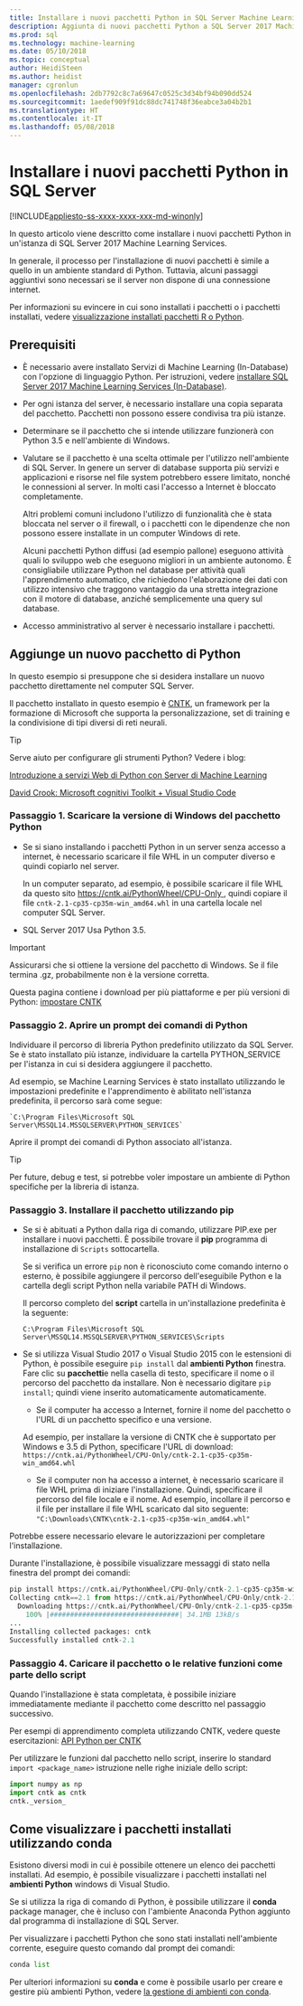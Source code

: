 ```yaml
---
title: Installare i nuovi pacchetti Python in SQL Server Machine Learning | Documenti Microsoft
description: Aggiunta di nuovi pacchetti Python a SQL Server 2017 Machine Learning Services (In-Database) e Machine Learning Server (Standalone)
ms.prod: sql
ms.technology: machine-learning
ms.date: 05/10/2018
ms.topic: conceptual
author: HeidiSteen
ms.author: heidist
manager: cgronlun
ms.openlocfilehash: 2db7792c8c7a69647c0525c3d34bf94b090dd524
ms.sourcegitcommit: 1aedef909f91dc88dc741748f36eabce3a04b2b1
ms.translationtype: HT
ms.contentlocale: it-IT
ms.lasthandoff: 05/08/2018
---
```

# <a name="install-new-python-packages-on-sql-server"></a>Installare i nuovi pacchetti Python in SQL Server
[!INCLUDE[appliesto-ss-xxxx-xxxx-xxx-md-winonly](../../includes/appliesto-ss-xxxx-xxxx-xxx-md-winonly.md)]

In questo articolo viene descritto come installare i nuovi pacchetti Python in un'istanza di SQL Server 2017 Machine Learning Services.

In generale, il processo per l'installazione di nuovi pacchetti è simile a quello in un ambiente standard di Python. Tuttavia, alcuni passaggi aggiuntivi sono necessari se il server non dispone di una connessione internet.

Per informazioni su evincere in cui sono installati i pacchetti o i pacchetti installati, vedere [visualizzazione installati pacchetti R o Python](../r/determine-which-packages-are-installed-on-sql-server.md).

## <a name="prerequisites"></a>Prerequisiti

+ È necessario avere installato Servizi di Machine Learning (In-Database) con l'opzione di linguaggio Python. Per istruzioni, vedere [installare SQL Server 2017 Machine Learning Services (In-Database)](../install/sql-machine-learning-services-windows-install.md).

+ Per ogni istanza del server, è necessario installare una copia separata del pacchetto. Pacchetti non possono essere condivisa tra più istanze.

+ Determinare se il pacchetto che si intende utilizzare funzionerà con Python 3.5 e nell'ambiente di Windows. 

+ Valutare se il pacchetto è una scelta ottimale per l'utilizzo nell'ambiente di SQL Server. In genere un server di database supporta più servizi e applicazioni e risorse nel file system potrebbero essere limitato, nonché le connessioni al server. In molti casi l'accesso a Internet è bloccato completamente.

    Altri problemi comuni includono l'utilizzo di funzionalità che è stata bloccata nel server o il firewall, o i pacchetti con le dipendenze che non possono essere installate in un computer Windows di rete. 

    Alcuni pacchetti Python diffusi (ad esempio pallone) eseguono attività quali lo sviluppo web che eseguono migliori in un ambiente autonomo. È consigliabile utilizzare Python nel database per attività quali l'apprendimento automatico, che richiedono l'elaborazione dei dati con utilizzo intensivo che traggono vantaggio da una stretta integrazione con il motore di database, anziché semplicemente una query sul database.

+ Accesso amministrativo al server è necessario installare i pacchetti.

## <a name="add-a-new-python-package"></a>Aggiunge un nuovo pacchetto di Python

In questo esempio si presuppone che si desidera installare un nuovo pacchetto direttamente nel computer SQL Server.

Il pacchetto installato in questo esempio è [CNTK](https://docs.microsoft.com/cognitive-toolkit/), un framework per la formazione di Microsoft che supporta la personalizzazione, set di training e la condivisione di tipi diversi di reti neurali.

> [!TIP]
> Serve aiuto per configurare gli strumenti Python? Vedere i blog:
> 
> [Introduzione a servizi Web di Python con Server di Machine Learning](https://blogs.msdn.microsoft.com/mlserver/2017/12/13/getting-started-with-python-web-services-using-machine-learning-server/)
> 
> [David Crook: Microsoft cognitivi Toolkit + Visual Studio Code](http://dacrook.com/cntk-vs-code-awesome/)

### <a name="step-1-download-the-windows-version-of-the-python-package"></a>Passaggio 1. Scaricare la versione di Windows del pacchetto Python

+ Se si siano installando i pacchetti Python in un server senza accesso a internet, è necessario scaricare il file WHL in un computer diverso e quindi copiarlo nel server.

    In un computer separato, ad esempio, è possibile scaricare il file WHL da questo sito [ https://cntk.ai/PythonWheel/CPU-Only ](https://cntk.ai/PythonWheel/CPU-Only/cntk-2.1-cp35-cp35m-win_amd64.whl), quindi copiare il file `cntk-2.1-cp35-cp35m-win_amd64.whl` in una cartella locale nel computer SQL Server.

+ SQL Server 2017 Usa Python 3.5. 

> [!IMPORTANT]
> Assicurarsi che si ottiene la versione del pacchetto di Windows. Se il file termina .gz, probabilmente non è la versione corretta.

Questa pagina contiene i download per più piattaforme e per più versioni di Python: [impostare CNTK](https://docs.microsoft.com/cognitive-toolkit/Setup-CNTK-on-your-machine)

### <a name="step-2-open-a-python-command-prompt"></a>Passaggio 2. Aprire un prompt dei comandi di Python

Individuare il percorso di libreria Python predefinito utilizzato da SQL Server. Se è stato installato più istanze, individuare la cartella PYTHON_SERVICE per l'istanza in cui si desidera aggiungere il pacchetto.

Ad esempio, se Machine Learning Services è stato installato utilizzando le impostazioni predefinite e l'apprendimento è abilitato nell'istanza predefinita, il percorso sarà come segue:

    `C:\Program Files\Microsoft SQL Server\MSSQL14.MSSQLSERVER\PYTHON_SERVICES`

Aprire il prompt dei comandi di Python associato all'istanza.

> [!TIP]
> Per future, debug e test, si potrebbe voler impostare un ambiente di Python specifiche per la libreria di istanza.

### <a name="step-3-install-the-package-using-pip"></a>Passaggio 3. Installare il pacchetto utilizzando pip

+ Se si è abituati a Python dalla riga di comando, utilizzare PIP.exe per installare i nuovi pacchetti. È possibile trovare il **pip** programma di installazione di `Scripts` sottocartella. 

    Se si verifica un errore `pip` non è riconosciuto come comando interno o esterno, è possibile aggiungere il percorso dell'eseguibile Python e la cartella degli script Python nella variabile PATH di Windows.

    Il percorso completo del **script** cartella in un'installazione predefinita è la seguente:

    `C:\Program Files\Microsoft SQL Server\MSSQL14.MSSQLSERVER\PYTHON_SERVICES\Scripts`

+ Se si utilizza Visual Studio 2017 o Visual Studio 2015 con le estensioni di Python, è possibile eseguire `pip install` dal **ambienti Python** finestra. Fare clic su **pacchetti**e nella casella di testo, specificare il nome o il percorso del pacchetto da installare. Non è necessario digitare `pip install`; quindi viene inserito automaticamente automaticamente. 

    - Se il computer ha accesso a Internet, fornire il nome del pacchetto o l'URL di un pacchetto specifico e una versione. 
    
    Ad esempio, per installare la versione di CNTK che è supportato per Windows e 3.5 di Python, specificare l'URL di download: `https://cntk.ai/PythonWheel/CPU-Only/cntk-2.1-cp35-cp35m-win_amd64.whl`

    - Se il computer non ha accesso a internet, è necessario scaricare il file WHL prima di iniziare l'installazione. Quindi, specificare il percorso del file locale e il nome. Ad esempio, incollare il percorso e il file per installare il file WHL scaricato dal sito seguente: `"C:\Downloads\CNTK\cntk-2.1-cp35-cp35m-win_amd64.whl"`

Potrebbe essere necessario elevare le autorizzazioni per completare l'installazione.

Durante l'installazione, è possibile visualizzare messaggi di stato nella finestra del prompt dei comandi:

```python
pip install https://cntk.ai/PythonWheel/CPU-Only/cntk-2.1-cp35-cp35m-win_amd64.whl
Collecting cntk==2.1 from https://cntk.ai/PythonWheel/CPU-Only/cntk-2.1-cp35-cp35m-win_amd64.whl
  Downloading https://cntk.ai/PythonWheel/CPU-Only/cntk-2.1-cp35-cp35m-win_amd64.whl (34.1MB)
    100% |################################| 34.1MB 13kB/s
...
Installing collected packages: cntk
Successfully installed cntk-2.1
```


### <a name="step-4-load-the-package-or-its-functions-as-part-of-your-script"></a>Passaggio 4. Caricare il pacchetto o le relative funzioni come parte dello script

Quando l'installazione è stata completata, è possibile iniziare immediatamente mediante il pacchetto come descritto nel passaggio successivo.

Per esempi di apprendimento completa utilizzando CNTK, vedere queste esercitazioni: [API Python per CNTK](https://cntk.ai/pythondocs/tutorials.html)

Per utilizzare le funzioni dal pacchetto nello script, inserire lo standard `import <package_name>` istruzione nelle righe iniziale dello script:

```python
import numpy as np
import cntk as cntk
cntk._version_
```

##  <a name="how-to-view-installed-packages-using-conda"></a>Come visualizzare i pacchetti installati utilizzando conda

Esistono diversi modi in cui è possibile ottenere un elenco dei pacchetti installati. Ad esempio, è possibile visualizzare i pacchetti installati nel **ambienti Python** windows di Visual Studio.

Se si utilizza la riga di comando di Python, è possibile utilizzare il **conda** package manager, che è incluso con l'ambiente Anaconda Python aggiunto dal programma di installazione di SQL Server.

Per visualizzare i pacchetti Python che sono stati installati nell'ambiente corrente, eseguire questo comando dal prompt dei comandi:

```python
conda list
```

Per ulteriori informazioni su **conda** e come è possibile usarlo per creare e gestire più ambienti Python, vedere [la gestione di ambienti con conda](https://conda.io/docs/user-guide/tasks/manage-environments.html).
